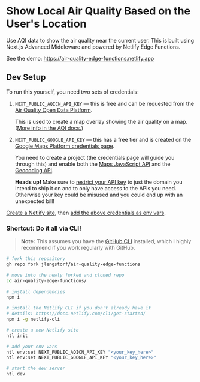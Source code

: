 # Show Local Air Quality Based on the User's Location

Use AQI data to show the air quality near the current user. This is built using Next.js Advanced Middleware and powered by Netlify Edge Functions.

See the demo: https://air-quality-edge-functions.netlify.app

## Dev Setup

To run this yourself, you need two sets of credentials:

1.  `NEXT_PUBLIC_AQICN_API_KEY` — this is free and can be requested from the [Air Quality Open Data Platform](https://aqicn.org/data-platform/token/).
    
    This is used to create a map overlay showing the air quality on a map. ([More info in the AQI docs.](https://aqicn.org/faq/2015-09-18/map-web-service-real-time-air-quality-tile-api/))

2.  `NEXT_PUBLIC_GOOGLE_API_KEY` — this has a free tier and is created on the [Google Maps Platform credentials page](https://console.cloud.google.com/project/_/google/maps-apis/credentials).

    You need to create a project (the credentials page will guide you through this) and enable both the [Maps JavaScript API](https://developers.google.com/maps/documentation/javascript/overview) and the [Geocoding API](https://developers.google.com/maps/documentation/geocoding/start).

    **Heads up!** Make sure to [restrict your API key](https://developers.google.com/maps/api-security-best-practices#application-restriction) to just the domain you intend to ship it on and to only have access to the APIs you need. Otherwise your key could be misused and you could end up with an unexpected bill!

[Create a Netlify site](https://docs.netlify.com/welcome/add-new-site/), then [add the above credentials as env vars](https://docs.netlify.com/environment-variables/overview/#site-environment-variables).

### Shortcut: Do it all via CLI!

> **Note:** This assumes you have the [GitHub CLI](https://cli.github.com/) installed, which I highly recommend if you work regularly with GitHub.

```bash
# fork this repository
gh repo fork jlengstorf/air-quality-edge-functions

# move into the newly forked and cloned repo
cd air-quality-edge-functions/

# install dependencies
npm i

# install the Netlify CLI if you don't already have it
# details: https://docs.netlify.com/cli/get-started/
npm i -g netlify-cli

# create a new Netlify site
ntl init

# add your env vars
ntl env:set NEXT_PUBLIC_AQICN_API_KEY "<your_key_here>"
ntl env:set NEXT_PUBLIC_GOOGLE_API_KEY "<your_key_here>"

# start the dev server
ntl dev
```